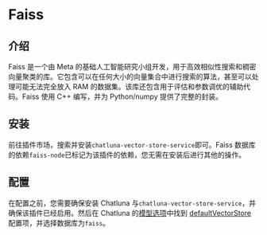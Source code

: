 # Faiss

## 介绍

Faiss 是一个由 Meta 的基础人工智能研究小组开发，用于高效相似性搜索和稠密向量聚类的库。它包含可以在任何大小的向量集合中进行搜索的算法，甚至可以处理可能无法完全放入 RAM 的数据集。该库还包含用于评估和参数调优的辅助代码。Faiss 使用 C++ 编写，并为 Python/numpy 提供了完整的封装。

## 安装

前往插件市场，搜索并安装`chatluna-vector-store-service`即可。Faiss 数据库的依赖`faiss-node`已标记为该插件的依赖，您无需在安装后进行其他的操作。

## 配置

在配置之前，您需要确保安装 Chatluna 与`chatluna-vector-store-service`，并确保该插件已经启用。然后在 Chatluna 的[模型选项](../useful-configurations.md#模型选项)中找到 [defaultVectorStore](../useful-configurations.md#defaultvectorstore) 配置项，并选择数据库为`faiss`。